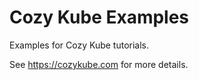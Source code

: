 # Cozy Kube Examples

Examples for Cozy Kube tutorials. 

See https://cozykube.com for more details.
